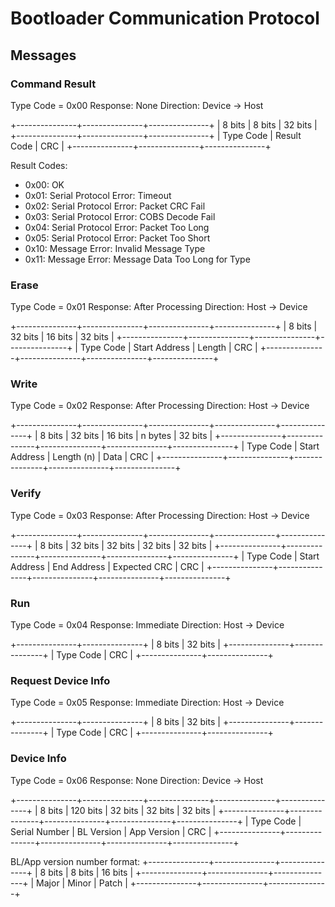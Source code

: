Bootloader Communication Protocol
================================================================================

Messages
--------

### Command Result
Type Code = 0x00
Response: None
Direction: Device -> Host

+---------------+---------------+---------------+
|    8 bits     |    8 bits     |    32 bits    |
+---------------+---------------+---------------+
|   Type Code   |  Result Code  |      CRC      |
+---------------+---------------+---------------+

Result Codes:
- 0x00: OK
- 0x01: Serial Protocol Error: Timeout
- 0x02: Serial Protocol Error: Packet CRC Fail
- 0x03: Serial Protocol Error: COBS Decode Fail
- 0x04: Serial Protocol Error: Packet Too Long
- 0x05: Serial Protocol Error: Packet Too Short
- 0x10: Message Error: Invalid Message Type
- 0x11: Message Error: Message Data Too Long for Type

### Erase
Type Code = 0x01
Response: After Processing
Direction: Host -> Device

+---------------+---------------+---------------+---------------+
|    8 bits     |    32 bits    |    16 bits    |    32 bits    |
+---------------+---------------+---------------+---------------+
|   Type Code   | Start Address |    Length     |      CRC      |
+---------------+---------------+---------------+---------------+


### Write
Type Code = 0x02
Response: After Processing
Direction: Host -> Device

+---------------+---------------+---------------+---------------+---------------+
|    8 bits     |    32 bits    |    16 bits    |    n bytes    |    32 bits    |
+---------------+---------------+---------------+---------------+---------------+
|   Type Code   | Start Address |  Length  (n)  |     Data      |      CRC      |
+---------------+---------------+---------------+---------------+---------------+


### Verify
Type Code = 0x03
Response: After Processing
Direction: Host -> Device

+---------------+---------------+---------------+---------------+---------------+
|    8 bits     |    32 bits    |    32 bits    |    32 bits    |    32 bits    |
+---------------+---------------+---------------+---------------+---------------+
|   Type Code   | Start Address |  End Address  | Expected CRC  |      CRC      |
+---------------+---------------+---------------+---------------+---------------+


### Run
Type Code = 0x04
Response: Immediate
Direction: Host -> Device

+---------------+---------------+
|    8 bits     |    32 bits    |
+---------------+---------------+
|   Type Code   |      CRC      |
+---------------+---------------+


### Request Device Info
Type Code = 0x05
Response: Immediate
Direction: Host -> Device

+---------------+---------------+
|    8 bits     |    32 bits    |
+---------------+---------------+
|   Type Code   |      CRC      |
+---------------+---------------+


### Device Info
Type Code = 0x06
Response: None
Direction: Device -> Host

+---------------+---------------+---------------+---------------+---------------+
|    8 bits     |   120 bits    |    32 bits    |    32 bits    |    32 bits    |
+---------------+---------------+---------------+---------------+---------------+
|   Type Code   | Serial Number |  BL Version   |  App Version  |      CRC      |
+---------------+---------------+---------------+---------------+---------------+

BL/App version number format:
+---------------+---------------+---------------+
|    8 bits     |    8 bits     |    16 bits    |
+---------------+---------------+---------------+
|     Major     |     Minor     |     Patch     |
+---------------+---------------+---------------+
